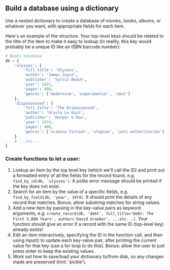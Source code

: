 ## Build a database using a dictionary

Use a nested dictionary to create a database of movies, books, albums,
or whatever you want, with appropriate fields for each item.

Here's an example of the structure. Your top-level keys should be
related to the title of the item to make it easy to lookup (in reality, this key would probably be a unique ID like an ISBN barcode number):

```python
# Books database
db = {
    'ulysses': {
        'full_title': 'Ulysses',
        'author': 'James Joyce',
        'publisher': 'Sylvia Beach',
        'year': 1922,
        'pages': 900,
        'genres': ['modernism', 'experimental', 'smut']
    },
    'dispossessed': {
        'full_title': 'The Dispossessed',
        'author': 'Ursula Le Guin',
        'publisher': 'Harper & Row',
        'year': 1974,
        'pages': 400,
        'genres': ['science fiction', 'utopian', 'anti-authoritarian']
    }
    # ...etc...
}
```

### Create functions to let a user:

1. Lookup an item by the top level key (which we'll call the ID) and print out a formatted entry of all the fields for the record found, e.g. `find_by_id(db, 'ulysses')`. A polite error message should be printed if the key does not exist.
2. Search for an item by the value of a specific fields, e.g. `find_by_field(db, 'year', 1974)`. It should print the details of any record that matches. Bonus: allow substring matches for string values.
3. Add a new item by passing in the key-value pairs as keyword arguments, e.g.
`create_record(db, 'debt', full_title='Debt: The First 5,000 Years', author='David Graeber', ...etc...)`. Your function should give an error if a record with the same ID (top-level key) already exists!
4. Edit an item interactively, specifying the ID in the function call, and then using input() to update each key-value pair, after printing the current value for that key (use a for loop to do this). Bonus: allow the user to just press enter to keep the existing values.
5. Work out how to save/load your dictionary to/from disk, so any changes made are preserved (hint: 'pickle').
